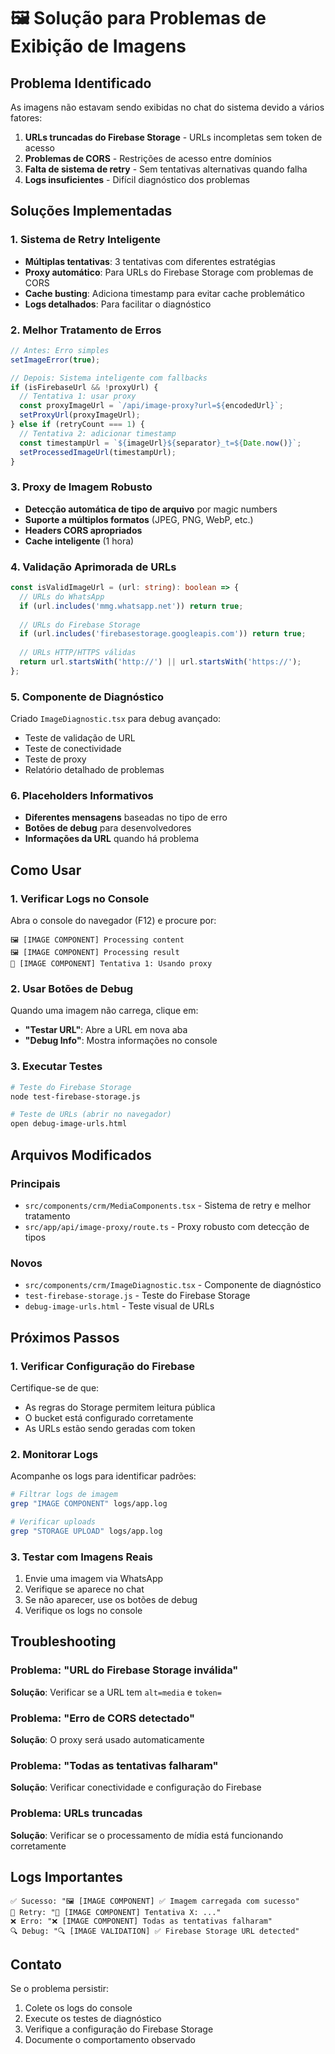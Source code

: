 # 🖼️ Solução para Problemas de Exibição de Imagens

## Problema Identificado

As imagens não estavam sendo exibidas no chat do sistema devido a vários fatores:

1. **URLs truncadas do Firebase Storage** - URLs incompletas sem token de acesso
2. **Problemas de CORS** - Restrições de acesso entre domínios
3. **Falta de sistema de retry** - Sem tentativas alternativas quando falha
4. **Logs insuficientes** - Difícil diagnóstico dos problemas

## Soluções Implementadas

### 1. Sistema de Retry Inteligente

- **Múltiplas tentativas**: 3 tentativas com diferentes estratégias
- **Proxy automático**: Para URLs do Firebase Storage com problemas de CORS
- **Cache busting**: Adiciona timestamp para evitar cache problemático
- **Logs detalhados**: Para facilitar o diagnóstico

### 2. Melhor Tratamento de Erros

```typescript
// Antes: Erro simples
setImageError(true);

// Depois: Sistema inteligente com fallbacks
if (isFirebaseUrl && !proxyUrl) {
  // Tentativa 1: usar proxy
  const proxyImageUrl = `/api/image-proxy?url=${encodedUrl}`;
  setProxyUrl(proxyImageUrl);
} else if (retryCount === 1) {
  // Tentativa 2: adicionar timestamp
  const timestampUrl = `${imageUrl}${separator}_t=${Date.now()}`;
  setProcessedImageUrl(timestampUrl);
}
```

### 3. Proxy de Imagem Robusto

- **Detecção automática de tipo de arquivo** por magic numbers
- **Suporte a múltiplos formatos** (JPEG, PNG, WebP, etc.)
- **Headers CORS apropriados**
- **Cache inteligente** (1 hora)

### 4. Validação Aprimorada de URLs

```typescript
const isValidImageUrl = (url: string): boolean => {
  // URLs do WhatsApp
  if (url.includes('mmg.whatsapp.net')) return true;
  
  // URLs do Firebase Storage
  if (url.includes('firebasestorage.googleapis.com')) return true;
  
  // URLs HTTP/HTTPS válidas
  return url.startsWith('http://') || url.startsWith('https://');
};
```

### 5. Componente de Diagnóstico

Criado `ImageDiagnostic.tsx` para debug avançado:
- Teste de validação de URL
- Teste de conectividade
- Teste de proxy
- Relatório detalhado de problemas

### 6. Placeholders Informativos

- **Diferentes mensagens** baseadas no tipo de erro
- **Botões de debug** para desenvolvedores
- **Informações da URL** quando há problema

## Como Usar

### 1. Verificar Logs no Console

Abra o console do navegador (F12) e procure por:
```
🖼️ [IMAGE COMPONENT] Processing content
🖼️ [IMAGE COMPONENT] Processing result
🔄 [IMAGE COMPONENT] Tentativa 1: Usando proxy
```

### 2. Usar Botões de Debug

Quando uma imagem não carrega, clique em:
- **"Testar URL"**: Abre a URL em nova aba
- **"Debug Info"**: Mostra informações no console

### 3. Executar Testes

```bash
# Teste do Firebase Storage
node test-firebase-storage.js

# Teste de URLs (abrir no navegador)
open debug-image-urls.html
```

## Arquivos Modificados

### Principais
- `src/components/crm/MediaComponents.tsx` - Sistema de retry e melhor tratamento
- `src/app/api/image-proxy/route.ts` - Proxy robusto com detecção de tipos

### Novos
- `src/components/crm/ImageDiagnostic.tsx` - Componente de diagnóstico
- `test-firebase-storage.js` - Teste do Firebase Storage
- `debug-image-urls.html` - Teste visual de URLs

## Próximos Passos

### 1. Verificar Configuração do Firebase

Certifique-se de que:
- As regras do Storage permitem leitura pública
- O bucket está configurado corretamente
- As URLs estão sendo geradas com token

### 2. Monitorar Logs

Acompanhe os logs para identificar padrões:
```bash
# Filtrar logs de imagem
grep "IMAGE COMPONENT" logs/app.log

# Verificar uploads
grep "STORAGE UPLOAD" logs/app.log
```

### 3. Testar com Imagens Reais

1. Envie uma imagem via WhatsApp
2. Verifique se aparece no chat
3. Se não aparecer, use os botões de debug
4. Verifique os logs no console

## Troubleshooting

### Problema: "URL do Firebase Storage inválida"
**Solução**: Verificar se a URL tem `alt=media` e `token=`

### Problema: "Erro de CORS detectado"
**Solução**: O proxy será usado automaticamente

### Problema: "Todas as tentativas falharam"
**Solução**: Verificar conectividade e configuração do Firebase

### Problema: URLs truncadas
**Solução**: Verificar se o processamento de mídia está funcionando corretamente

## Logs Importantes

```
✅ Sucesso: "🖼️ [IMAGE COMPONENT] ✅ Imagem carregada com sucesso"
🔄 Retry: "🔄 [IMAGE COMPONENT] Tentativa X: ..."
❌ Erro: "❌ [IMAGE COMPONENT] Todas as tentativas falharam"
🔍 Debug: "🔍 [IMAGE VALIDATION] ✅ Firebase Storage URL detected"
```

## Contato

Se o problema persistir:
1. Colete os logs do console
2. Execute os testes de diagnóstico
3. Verifique a configuração do Firebase Storage
4. Documente o comportamento observado